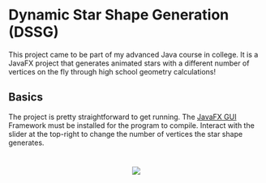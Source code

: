 # Dynamic Star Shape Generation (DSSG)
This project came to be part of my advanced Java course in college. It is a JavaFX project that generates animated stars with a different number of vertices on the fly through high school geometry calculations!

## Basics
The project is pretty straightforward to get running. The [JavaFX GUI](https://openjfx.io/) Framework must be installed for the program to compile. Interact with the slider at the top-right to change the number of vertices the star shape generates.

#
<p align="center">
  <img src="https://filedn.com/lDA0b4tihedFKO8BLVKcEU7/git-star-generation/imgs/RS_GIF_0.gif" />
</p>
